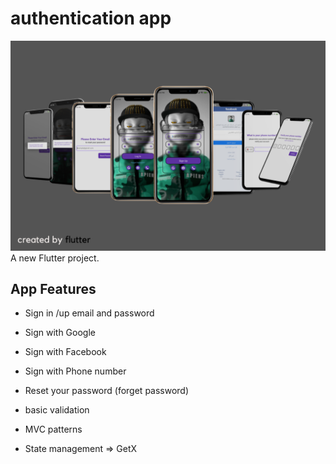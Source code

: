 # authentication app
![authentication app](app_github_bg.png)
A new Flutter project.

## App Features

- Sign in /up email and password
- Sign with Google
- Sign with Facebook

- Sign with Phone number
- Reset your password (forget password)
- basic validation 

- MVC patterns
- State management => GetX

